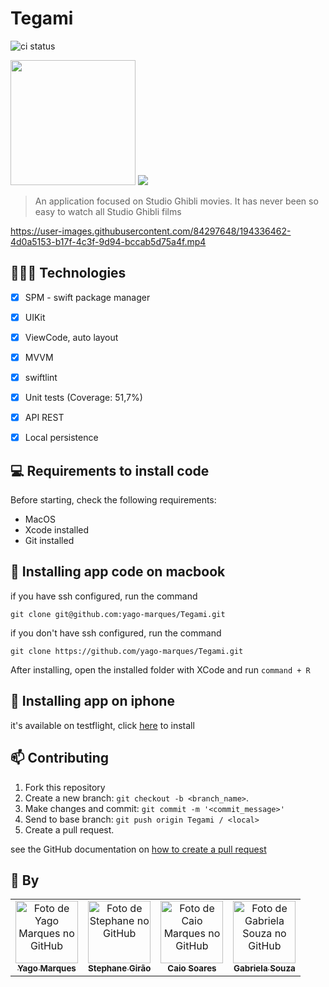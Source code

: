 # Tegami

![ci status](https://github.com/yago-marques/Tegami/actions/workflows/CI.yml/badge.svg?branch=main)

<img src="https://user-images.githubusercontent.com/84297648/194332580-aae0caf6-a94d-4edb-a865-334e9a48915d.png" width=200/>
<img src="https://img.shields.io/badge/Swift-FA7343?style=for-the-badge&logo=swift&logoColor=white">

> An application focused on Studio Ghibli movies. It has never been so easy to watch all Studio Ghibli films

https://user-images.githubusercontent.com/84297648/194336462-4d0a5153-b17f-4c3f-9d94-bccab5d75a4f.mp4

## 👩🏾‍💻 Technologies
- [x] SPM - swift package manager
- [x] UIKit
- [x] ViewCode, auto layout
- [x] MVVM
- [x] swiftlint
- [x] Unit tests (Coverage: 51,7%)
- [x] API REST
- [x] Local persistence


## 💻 Requirements to install code

Before starting, check the following requirements:
* MacOS
* Xcode installed
* Git installed

## 🚀 Installing app code on macbook

if you have ssh configured, run the command
```
git clone git@github.com:yago-marques/Tegami.git
```
if you don't have ssh configured, run the command
```
git clone https://github.com/yago-marques/Tegami.git
```

After installing, open the installed folder with XCode and run `command + R`

## 🚀 Installing app on iphone

it's available on testflight, click [here](https://testflight.apple.com/join/6nChaZAJ) to install

## 📫 Contributing
1. Fork this repository
2. Create a new branch: `git checkout -b <branch_name>`.
3. Make changes and commit: `git commit -m '<commit_message>'`
4. Send to base branch: `git push origin Tegami / <local>`
5. Create a pull request.

see the GitHub documentation on [how to create a pull request](https://help.github.com/en/github/collaborating-with-issues-and-pull-requests/creating-a-pull-request)

## 🤝 By

<table>
  <tr>
    <td align="center">
      <a href="https://github.com/yago-marques">
        <img src="https://avatars.githubusercontent.com/u/84297648?v=4" width="100px;" alt="Foto de Yago Marques no GitHub"/><br>
        <sub>
          <b>Yago Marques</b>
        </sub>
      </a>
    </td>
    <td align="center">
      <a href="https://github.com/stephane1809">
        <img src="https://avatars.githubusercontent.com/u/87672099?v=4" width="100px;" alt="Foto de Stephane no GitHub"/><br>
        <sub>
          <b>Stephane Girão</b>
        </sub>
      </a>
    </td>
    <td align="center">
      <a href="https://github.com/CaioFaSoares">
        <img src="https://avatars.githubusercontent.com/u/51139215?v=4" width="100px;" alt="Foto de Caio Marques no GitHub"/><br>
        <sub>
          <b>Caio Soares</b>
        </sub>
      </a>
    </td>
    <td align="center">
      <a href="https://github.com/souzagabriela">
        <img src="https://avatars.githubusercontent.com/u/82786161?v=4" width="100px;" alt="Foto de Gabriela Souza no GitHub"/><br>
        <sub>
          <b>Gabriela Souza</b>
        </sub>
      </a>
    </td>
  </tr>
</table>

